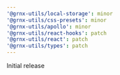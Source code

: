 ```yaml
---
'@grnx-utils/local-storage': minor
'@grnx-utils/css-presets': minor
'@grnx-utils/apollo': minor
'@grnx-utils/react-hooks': patch
'@grnx-utils/react': patch
'@grnx-utils/types': patch
---
```


Initial release
